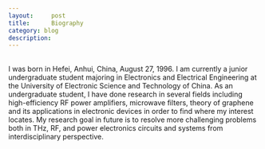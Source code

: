 ```yaml
---
layout:     post
title:      Biography
category: blog
description: 
---
```

<br>
I was born in Hefei, Anhui, China, August 27, 1996. I am currently a junior undergraduate student majoring in Electronics and Electrical Engineering at the University of Electronic Science and Technology of China. As an undergraduate student, I have done research in several fields including high-efficiency RF power amplifiers, microwave filters, theory of graphene and its applications in electronic devices in order to find where my interest locates. My research goal in future is to resolve more challenging problems both in THz, RF, and power electronics circuits and systems from interdisciplinary perspective.
